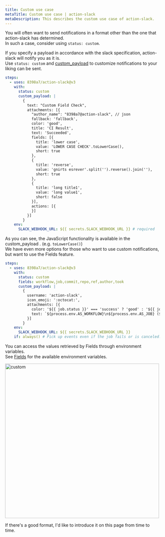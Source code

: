 ```yaml
---
title: Custom use case
metaTitle: Custom use case | action-slack
metaDescription: This describes the custom use case of action-slack.
---
```


You will often want to send notifications in a format other than the one that action-slack has determined.  
In such a case, consider using `status: custom`.

If you specify a payload in accordance with the slack specification, action-slack will notify you as it is.  
Use `status: custom` and [custom_payload](/with#custom_payload) to customize notifications to your liking can be sent.

```yaml
steps:
  - uses: 8398a7/action-slack@v3
    with:
      status: custom
      custom_payload: |
        {
          text: "Custom Field Check",
          attachments: [{
            "author_name": "8398a7@action-slack", // json
            fallback: 'fallback',
            color: 'good',
            title: 'CI Result',
            text: 'Succeeded',
            fields: [{
              title: 'lower case',
              value: 'LOWER CASE CHECK'.toLowerCase(),
              short: true
            },
            {
              title: 'reverse',
              value: 'gnirts esrever'.split('').reverse().join(''),
              short: true
            },
            {
              title: 'long title1',
              value: 'long value1',
              short: false
            }],
            actions: [{
            }]
          }]
        }
    env:
      SLACK_WEBHOOK_URL: ${{ secrets.SLACK_WEBHOOK_URL }} # required
```

As you can see, the JavaScript functionality is available in the custom_payload . (e.g. `toLowerCase()`)  
We have even more options for those who want to use custom notifications, but want to use the Fields feature.

```yaml
steps:
  - uses: 8398a7/action-slack@v3
    with:
      status: custom
      fields: workflow,job,commit,repo,ref,author,took
      custom_payload: |
        {
          username: 'action-slack',
          icon_emoji: ':octocat:',
          attachments: [{
            color: '${{ job.status }}' === 'success' ? 'good' : '${{ job.status }}' === 'failure' ? 'danger' : 'warning',
            text: `${process.env.AS_WORKFLOW}\n${process.env.AS_JOB} (${process.env.AS_COMMIT}) of ${process.env.AS_REPO}@${process.env.AS_REF} by ${process.env.AS_AUTHOR} ${{ job.status }} in ${process.env.AS_TOOK}`,
          }]
        }
    env:
      SLACK_WEBHOOK_URL: ${{ secrets.SLACK_WEBHOOK_URL }}
    if: always() # Pick up events even if the job fails or is canceled.
```

You can access the values retrieved by Fields through environment variables.  
See [Fields](/fields) for the available environment variables.

<img width="501" alt="custom" src="https://user-images.githubusercontent.com/8043276/85949864-2b3df300-b994-11ea-9388-f4ff1aebc292.png" />

If there's a good format, I'd like to introduce it on this page from time to time.

